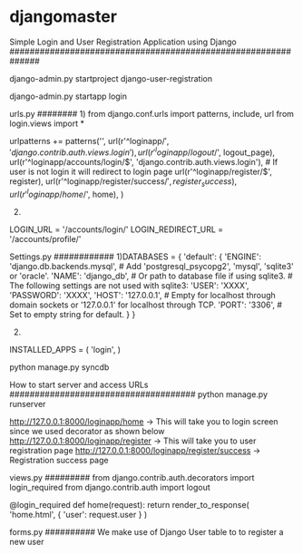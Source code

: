 # djangomaster
Simple Login and User Registration Application using Django
##############################################################


django-admin.py startproject django-user-registration

django-admin.py startapp login

urls.py
########
1) 
from django.conf.urls import patterns, include, url
from login.views import *

urlpatterns += patterns('',
    url(r'^loginapp/$', 'django.contrib.auth.views.login'),
    url(r'^loginapp/logout/$', logout_page),
    url(r'^loginapp/accounts/login/$', 'django.contrib.auth.views.login'), # If user is not login it will redirect to login page
    url(r'^loginapp/register/$', register),
    url(r'^loginapp/register/success/$', register_success),
    url(r'^loginapp/home/$', home),
)

2) 
LOGIN_URL = '/accounts/login/'
LOGIN_REDIRECT_URL = '/accounts/profile/'

Settings.py
############
1)DATABASES = {
    'default': {
        'ENGINE': 'django.db.backends.mysql', # Add 'postgresql_psycopg2', 'mysql', 'sqlite3' or 'oracle'.
        'NAME': 'django_db',                      # Or path to database file if using sqlite3.
        # The following settings are not used with sqlite3:
        'USER': 'XXXX',
        'PASSWORD': 'XXXX',
        'HOST': '127.0.0.1',                      # Empty for localhost through domain sockets or '127.0.0.1' for localhost through TCP.
        'PORT': '3306',                      # Set to empty string for default.
    }
}

2)
INSTALLED_APPS = (
		'login',
)

python manage.py syncdb

How to start server and access URLs
#####################################
python manage.py runserver

http://127.0.0.1:8000/loginapp/home      -> This will take you to login screen since we used decorator as shown below
http://127.0.0.1:8000/loginapp/register  -> This will take you to user registration page
http://127.0.0.1:8000/loginapp/register/success  -> Registration success page

views.py
#########
from django.contrib.auth.decorators import login_required
from django.contrib.auth import logout

@login_required
def home(request):
    return render_to_response(
    'home.html',
    { 'user': request.user }
    )

forms.py
##########
We make use of Django User table to to register a new user 
	

